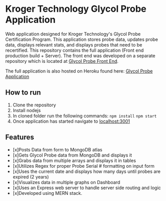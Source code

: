 # Kroger Technology Glycol Probe Application

Web application designed for Kroger Technology's Glycol Probe Certification Program.
This application stores probe data, updates probe data, displays relevant stats, and displays probes that need to be recertified. This repository contains the full application (Front end production build + Server). The front end was developed on a separate repository which is located at [Glycol Probe Front End](https://github.com/Jbveas01/glycolprobes).

The full application is also hosted on Heroku found here: [Glycol Probe Application](https://ancient-hollows-84500.herokuapp.com/)

## How to run

1. Clone the repository
2. Install nodejs
3. In cloned folder run the following commands:
   `npm install`
   `npm start`
4. Once application has started navigate to [localhost:3001](localhost:3001)

## Features

- [x]Posts Data from form to MongoDB atlas
- [x]Gets Glycol Probe data from MongoDB and displays it
- [x]Grabs data from multiple arrays and displays it in tables
- [x]Utilizes Regex for proper Probe Serial # formatting on input form
- [x]Uses the current date and displays how many days until probes are expired (2 years)
- [x]Visualizes data in multiple graphs on Dashboard
- [x]Uses an Express web server to handle server side routing and logic
- [x]Developed using MERN stack.
